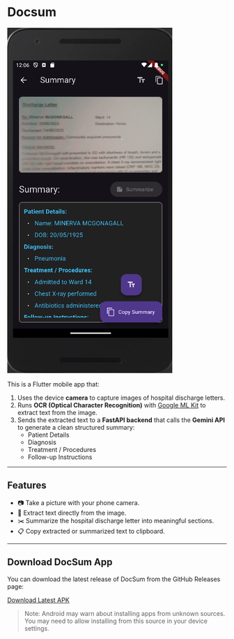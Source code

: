 # Docsum

![App Screenshot](docsum_app_pic.png)

This is a Flutter mobile app that:
1. Uses the device **camera** to capture images of hospital discharge letters.
2. Runs **OCR (Optical Character Recognition)** with [Google ML Kit](https://pub.dev/packages/google_mlkit_text_recognition) to extract text from the image.
3. Sends the extracted text to a **FastAPI backend** that calls the **Gemini API** to generate a clean structured summary:
   - Patient Details
   - Diagnosis
   - Treatment / Procedures
   - Follow-up Instructions

---

## Features
- 📷 Take a picture with your phone camera.
- 📝 Extract text directly from the image.
- ✂️ Summarize the hospital discharge letter into meaningful sections.
- 📋 Copy extracted or summarized text to clipboard.

---
## Download DocSum App

You can download the latest release of DocSum from the GitHub Releases page:

[Download Latest APK](https://github.com/ashwin549/Docsum/releases/latest/download/app-release.apk)

> Note: Android may warn about installing apps from unknown sources. You may need to allow installing from this source in your device settings.

